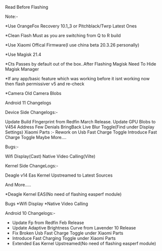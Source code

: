 Read Before Flashing

Note:-

*Use OrangeFox Recovery 10.1_3 or Pitchblack/Twrp Latest Ones

*Clean Flash Must as you are  switching from Q to R build

*Use Xiaomi Offical Firmware(I use china beta 20.3.26 personally)

*Use Magisk 21.4

*Cts Passes by default out of the box..After Flashing Magisk Need To Hide Magisk Manager

*If any app/basic feature which was working before it isnt working now then flash permissiver v5 and re-check 


*Camera
Old Camera Blobs

Android 11 Changelogs

Device Side Changelogs:-

Update Build FIngerprint from Redfin March Release.
Update GPU Blobs to V454
Address Few Denials
BringBack Live Blur Toggle(Find under Display Settings)
Xiaomi Parts :-
Rework on Usb Fast Charge Toggle
Introduce Fast Charge Toggle
Maybe More....

Bugs:-

Wifi Display(Cast)
Native Video Calling(Vilte)


Kernel Side ChangeLogs:-

Deagle v14 Eas Kernel
Upstreamed to Latest Sources

And More.....

*Deagle Kernel EAS(No need of flashing easperf module)

Bugs
*Wifi Display
*Native Video Calling

Android 10 Changelogs:-

* Update Fp from Redfin Feb Release
* Update Adaptive Brightness Curve from Lavender 10 Release 
* Fix Broken Usb Fast Charge Toggle under Xiaomi Parts
* Introduce Fast Charging Toggle under Xiaomi Parts
* Extended Eas Kernel Upstreamed(No need of flashing easperf module)
